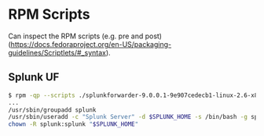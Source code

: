# RPM Scripts

Can inspect the RPM scripts (e.g. pre and post) (https://docs.fedoraproject.org/en-US/packaging-guidelines/Scriptlets/#_syntax).

## Splunk UF

```bash
$ rpm -qp --scripts ./splunkforwarder-9.0.0.1-9e907cedecb1-linux-2.6-x86_64.rpm | less
...
/usr/sbin/groupadd splunk
/usr/sbin/useradd -c "Splunk Server" -d $SPLUNK_HOME -s /bin/bash -g splunk splunk
chown -R splunk:splunk "$SPLUNK_HOME"
```
